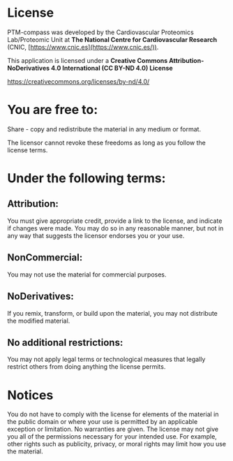 # License
PTM-compass was developed by the Cardiovascular Proteomics Lab/Proteomic Unit at **The National Centre for Cardiovascular Research** (CNIC, [https://www.cnic.es](https://www.cnic.es/)).

This application is licensed under a **Creative Commons Attribution-NoDerivatives 4.0 International (CC BY-ND 4.0) License**

https://creativecommons.org/licenses/by-nd/4.0/

# You are free to:
Share - copy and redistribute the material in any medium or format.

The licensor cannot revoke these freedoms as long as you follow the license terms.

# Under the following terms:

## Attribution:
You must give appropriate credit, provide a link to the license, and indicate if changes were made. You may do so in any reasonable manner, but not in any way that suggests the licensor endorses you or your use.

## NonCommercial:
You may not use the material for commercial purposes.

## NoDerivatives:
If you remix, transform, or build upon the material, you may not distribute the modified material.

## No additional restrictions:
You may not apply legal terms or technological measures that legally restrict others from doing anything the license permits.

# Notices
You do not have to comply with the license for elements of the material in the public domain or where your use is permitted by an applicable exception or limitation.
No warranties are given. The license may not give you all of the permissions necessary for your intended use. For example, other rights such as publicity, privacy, or moral rights may limit how you use the material.
